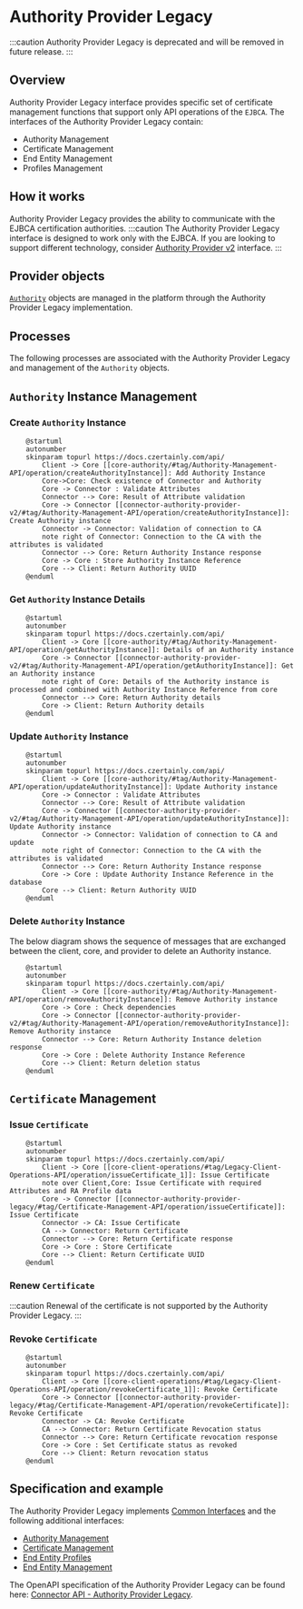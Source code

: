 # Authority Provider Legacy

:::caution
Authority Provider Legacy is deprecated and will be removed in future release.
:::

## Overview

Authority Provider Legacy interface provides specific set of certificate management functions that support only API operations of the `EJBCA`.
The interfaces of the Authority Provider Legacy contain:
- Authority Management
- Certificate Management
- End Entity Management
- Profiles Management

## How it works

Authority Provider Legacy provides the ability to communicate with the EJBCA certification authorities.
:::caution
The Authority Provider Legacy interface is designed to work only with the EJBCA. If you are looking to support different technology, consider [Authority Provider v2](25-authority-provider-v2.md) interface.
:::

## Provider objects

[`Authority`](../../concept-design/core-components/authority) objects are managed in the platform through the Authority Provider Legacy implementation.

## Processes

The following processes are associated with the Authority Provider Legacy and management of the `Authority` objects.

## `Authority` Instance Management

### Create `Authority` Instance

```plantuml
    @startuml
    autonumber
    skinparam topurl https://docs.czertainly.com/api/
        Client -> Core [[core-authority/#tag/Authority-Management-API/operation/createAuthorityInstance]]: Add Authority Instance
        Core->Core: Check existence of Connector and Authority
        Core -> Connector : Validate Attributes
        Connector --> Core: Result of Attribute validation
        Core -> Connector [[connector-authority-provider-v2/#tag/Authority-Management-API/operation/createAuthorityInstance]]: Create Authority instance
        Connector -> Connector: Validation of connection to CA
        note right of Connector: Connection to the CA with the attributes is validated
        Connector --> Core: Return Authority Instance response
        Core -> Core : Store Authority Instance Reference
        Core --> Client: Return Authority UUID
    @enduml
```

### Get `Authority` Instance Details

```plantuml
    @startuml
    autonumber
    skinparam topurl https://docs.czertainly.com/api/
        Client -> Core [[core-authority/#tag/Authority-Management-API/operation/getAuthorityInstance]]: Details of an Authority instance
        Core -> Connector [[connector-authority-provider-v2/#tag/Authority-Management-API/operation/getAuthorityInstance]]: Get an Authority instance
        note right of Core: Details of the Authority instance is processed and combined with Authority Instance Reference from core
        Connector --> Core: Return Authority details
        Core -> Client: Return Authority details
    @enduml
```

### Update `Authority` Instance

```plantuml
    @startuml
    autonumber
    skinparam topurl https://docs.czertainly.com/api/
        Client -> Core [[core-authority/#tag/Authority-Management-API/operation/updateAuthorityInstance]]: Update Authority instance
        Core -> Connector : Validate Attributes
        Connector --> Core: Result of Attribute validation
        Core -> Connector [[connector-authority-provider-v2/#tag/Authority-Management-API/operation/updateAuthorityInstance]]: Update Authority instance
        Connector -> Connector: Validation of connection to CA and update
        note right of Connector: Connection to the CA with the attributes is validated
        Connector --> Core: Return Authority Instance response
        Core -> Core : Update Authority Instance Reference in the database
        Core --> Client: Return Authority UUID
    @enduml
```

### Delete `Authority` Instance

The below diagram shows the sequence of messages that are exchanged between the client, core, and provider to delete an Authority instance.

```plantuml
    @startuml
    autonumber
    skinparam topurl https://docs.czertainly.com/api/
        Client -> Core [[core-authority/#tag/Authority-Management-API/operation/removeAuthorityInstance]]: Remove Authority instance
        Core -> Core : Check dependencies
        Core -> Connector [[connector-authority-provider-v2/#tag/Authority-Management-API/operation/removeAuthorityInstance]]: Remove Authority instance
        Connector --> Core: Return Authority Instance deletion response
        Core -> Core : Delete Authority Instance Reference
        Core --> Client: Return deletion status
    @enduml
```

## `Certificate` Management

### Issue `Certificate`

```plantuml
    @startuml
    autonumber
    skinparam topurl https://docs.czertainly.com/api/
        Client -> Core [[core-client-operations/#tag/Legacy-Client-Operations-API/operation/issueCertificate_1]]: Issue Certificate
        note over Client,Core: Issue Certificate with required Attributes and RA Profile data
        Core -> Connector [[connector-authority-provider-legacy/#tag/Certificate-Management-API/operation/issueCertificate]]: Issue Certificate
        Connector -> CA: Issue Certificate
        CA --> Connector: Return Certificate
        Connector --> Core: Return Certificate response
        Core -> Core : Store Certificate
        Core --> Client: Return Certificate UUID
    @enduml
```

### Renew `Certificate`

:::caution
Renewal of the certificate is not supported by the Authority Provider Legacy.
:::
### Revoke `Certificate`

```plantuml
    @startuml
    autonumber
    skinparam topurl https://docs.czertainly.com/api/
        Client -> Core [[core-client-operations/#tag/Legacy-Client-Operations-API/operation/revokeCertificate_1]]: Revoke Certificate
        Core -> Connector [[connector-authority-provider-legacy/#tag/Certificate-Management-API/operation/revokeCertificate]]: Revoke Certificate
        Connector -> CA: Revoke Certificate
        CA --> Connector: Return Certificate Revocation status
        Connector --> Core: Return Certificate revocation response
        Core -> Core : Set Certificate status as revoked
        Core --> Client: Return revocation status
    @enduml
```

## Specification and example

The Authority Provider Legacy implements [Common Interfaces](common-interfaces/overview) and the following additional interfaces:
- [Authority Management](/api/connector-authority-provider-legacy/#tag/Authority-Management-API)
- [Certificate Management](/api/connector-authority-provider-legacy/#tag/Certificate-Management-API)
- [End Entity Profiles](/api/connector-authority-provider-legacy/#tag/End-Entity-Profiles-API)
- [End Entity Management](/api/connector-authority-provider-legacy/#tag/End-Entity-Management-API)

The OpenAPI specification of the Authority Provider Legacy can be found here: [Connector API - Authority Provider Legacy](/api/connector-authority-provider-legacy/).
